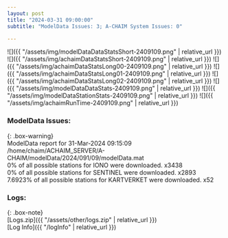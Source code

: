 ```yaml
---
layout: post
title: "2024-03-31 09:00:00"
subtitle: "ModelData Issues: 3; A-CHAIM System Issues: 0"

---
```


![]({{ "/assets/img/modelDataDataStatsShort-2409109.png" | relative_url }})
![]({{ "/assets/img/achaimDataStatsShort-2409109.png" | relative_url }})
![]({{ "/assets/img/achaimDataStatsLong00-2409109.png" | relative_url }})
![]({{ "/assets/img/achaimDataStatsLong01-2409109.png" | relative_url }})
![]({{ "/assets/img/achaimDataStatsLong02-2409109.png" | relative_url }})
![]({{ "/assets/img/modelDataDataStats-2409109.png" | relative_url }})
![]({{ "/assets/img/modelDataStationStats-2409109.png" | relative_url }})
![]({{ "/assets/img/achaimRunTime-2409109.png" | relative_url }})


### ModelData Issues:  
  
{: .box-warning}  
 ModelData report for 31-Mar-2024 09:15:09   
 /home/chaim/ACHAIM_SERVER/A-CHAIM/modelData/2024/091/09/modelData.mat   
 0% of all possible stations for IONO were downloaded. x3438   
 0% of all possible stations for SENTINEL were downloaded. x2893   
 7.6923% of all possible stations for KARTVERKET were downloaded. x52   
  


### Logs:  
  
{: .box-note}  
[Logs.zip]({{ "/assets/other/logs.zip" | relative_url }})  
[Log Info]({{ "/logInfo" | relative_url }})  
